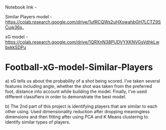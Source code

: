 Notebook link - 

Similar Players model - https://colab.research.google.com/drive/1ufRCQWs2uHXowahbGH7LCTZ9SCuw36s_

xG model - https://colab.research.google.com/drive/1QRXnN38PUDVYXKNVGsVdhkLwbxkkSDPu



# Football-xG-model-Similar-Players

a)  xG tells us about the probability of a shot being scored. I’ve taken several features including angle, whether the shot was taken from the preferred foot, distance into account while building the model. Finally, I’ve used different classifiers in order to demonstrate the best model.


b)  The 2nd part of this project is identifying players that are similar to each other using. Used dimensionality reduction after dropping meaningless dimensions and then fitting after using PCA and K Means clustering to identify similar types of players.
